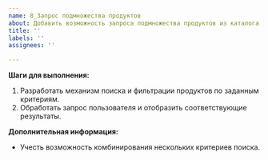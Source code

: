 ```yaml
---
name: 8_Запрос подмножества продуктов
about: Добавить возможность запроса подмножества продуктов из каталога кибербезопасности.
title: ''
labels: ''
assignees: ''

---
```


**Шаги для выполнения:**

1. Разработать механизм поиска и фильтрации продуктов по заданным критериям.
2. Обработать запрос пользователя и отобразить соответствующие результаты.

**Дополнительная информация:**

- Учесть возможность комбинирования нескольких критериев поиска.

